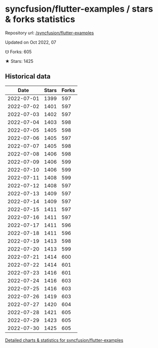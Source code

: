 # syncfusion/flutter-examples / stars & forks statistics

Repository url: [/syncfusion/flutter-examples](https://github.com/syncfusion/flutter-examples)

Updated on Oct 2022, 07

☋ Forks: 605

★ Stars: 1425

## Historical data
| Date | Stars | Forks |
|------|-------|-------|
| 2022-07-01 | 1399 | 597 | 
| 2022-07-02 | 1401 | 597 | 
| 2022-07-03 | 1402 | 597 | 
| 2022-07-04 | 1403 | 598 | 
| 2022-07-05 | 1405 | 598 | 
| 2022-07-06 | 1405 | 597 | 
| 2022-07-07 | 1405 | 598 | 
| 2022-07-08 | 1406 | 598 | 
| 2022-07-09 | 1406 | 599 | 
| 2022-07-10 | 1406 | 599 | 
| 2022-07-11 | 1408 | 599 | 
| 2022-07-12 | 1408 | 597 | 
| 2022-07-13 | 1409 | 597 | 
| 2022-07-14 | 1409 | 597 | 
| 2022-07-15 | 1411 | 597 | 
| 2022-07-16 | 1411 | 597 | 
| 2022-07-17 | 1411 | 596 | 
| 2022-07-18 | 1411 | 596 | 
| 2022-07-19 | 1413 | 598 | 
| 2022-07-20 | 1413 | 599 | 
| 2022-07-21 | 1414 | 600 | 
| 2022-07-22 | 1414 | 601 | 
| 2022-07-23 | 1416 | 601 | 
| 2022-07-24 | 1416 | 603 | 
| 2022-07-25 | 1416 | 603 | 
| 2022-07-26 | 1419 | 603 | 
| 2022-07-27 | 1420 | 604 | 
| 2022-07-28 | 1421 | 605 | 
| 2022-07-29 | 1423 | 605 | 
| 2022-07-30 | 1425 | 605 | 


[Detailed charts & statistics for syncfusion/flutter-examples](https://reviewgithub.com/rep/syncfusion/flutter-examples)
